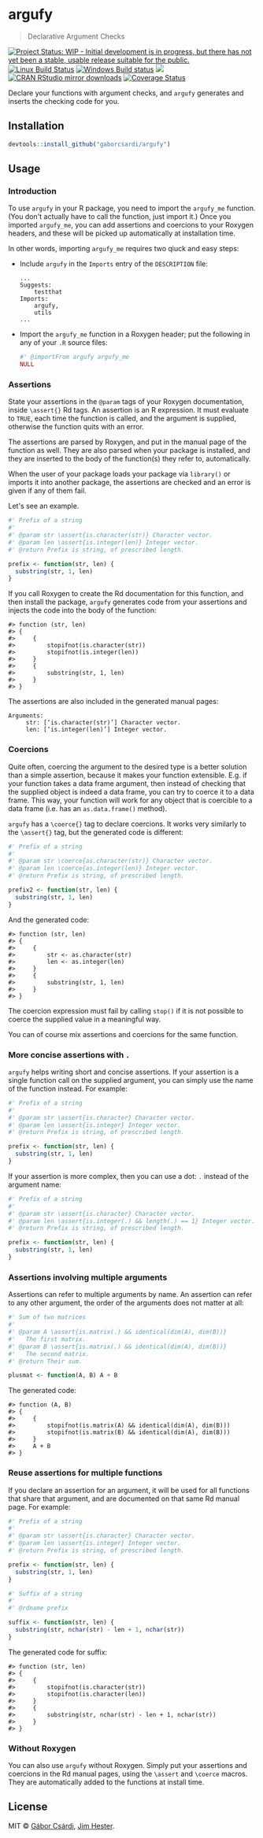 <!-- -*- mode: markdown -*- -->



# argufy

> Declarative Argument Checks

[![Project Status: WIP - Initial development is in progress, but there has not yet been a stable, usable release suitable for the public.](http://www.repostatus.org/badges/latest/wip.svg)](http://www.repostatus.org/#wip)
[![Linux Build Status](https://travis-ci.org/gaborcsardi/argufy.svg?branch=master)](https://travis-ci.org/gaborcsardi/argufy)
[![Windows Build status](https://ci.appveyor.com/api/projects/status/github/gaborcsardi/argufy?svg=true)](https://ci.appveyor.com/project/gaborcsardi/argufy)
[![](http://www.r-pkg.org/badges/version/argufy)](http://www.r-pkg.org/pkg/argufy)
[![CRAN RStudio mirror downloads](http://cranlogs.r-pkg.org/badges/argufy)](http://www.r-pkg.org/pkg/argufy)
[![Coverage Status](https://img.shields.io/codecov/c/github/gaborcsardi/argufy/master.svg)](https://codecov.io/github/gaborcsardi/argufy?branch=master)


Declare your functions with argument checks, and `argufy` generates
and inserts the checking code for you.

## Installation


```r
devtools::install_github("gaborcsardi/argufy")
```

## Usage

### Introduction

To use `argufy` in your R package, you need to import the `argufy_me`
function. (You don't actually have to call the function, just import it.)
Once you imported `argufy_me`, you can add assertions and coercions to
your Roxygen headers, and these will be picked up automatically
at installation time.

In other words, importing `argufy_me` requires two qiuck and easy
steps:
* Include `argufy` in the `Imports` entry of the `DESCRIPTION` file:

  ```
  ...
  Suggests:
      testthat
  Imports:
      argufy,
      utils
  ...
  ```
* Import the `argufy_me` function in a Roxygen header; put the following
  in any of your `.R` source files:
  
  ```r
  #' @importFrom argufy argufy_me
  NULL
  ```

### Assertions

State your assertions in the `@param` tags of your Roxygen
documentation, inside `\assert{}` Rd tags. An assertion is
an R expression. It must evaluate to `TRUE`, each time the
function is called, and the argument is supplied, otherwise
the function quits with an error.

The assertions are parsed by Roxygen, and put in the manual page
of the function as well. They are also parsed when your package is
installed, and they are inserted to the body of the function(s) they refer
to, automatically. 

When the user of your package loads your package via `library()`
or imports it into another package, the assertions are checked
and an error is given if any of them fail.

Let's see an example.


```r
#' Prefix of a string
#'
#' @param str \assert{is.character(str)} Character vector.
#' @param len \assert{is.integer(len)} Integer vector.
#' @return Prefix is string, of prescribed length.

prefix <- function(str, len) {
  substring(str, 1, len)
}
```

If you call Roxygen to create the Rd documentation for this function,
and then install the package, `argufy` generates code from your assertions
and injects the code into the body of the function:


```
#> function (str, len) 
#> {
#>     {
#>         stopifnot(is.character(str))
#>         stopifnot(is.integer(len))
#>     }
#>     {
#>         substring(str, 1, len)
#>     }
#> }
```

The assertions are also included in the generated manual pages:
```
Arguments:
     str: [‘is.character(str)’] Character vector.
     len: [‘is.integer(len)’] Integer vector.
```

### Coercions

Quite often, coercing the argument to the desired type is a better
solution than a simple assertion, because it makes your function
extensible. E.g. if your function takes a data frame argument, then
instead of checking that the supplied object is indeed a data frame,
you can try to coerce it to a data frame. This way, your function will
work for any object that is coercible to a data frame (i.e. has an
`as.data.frame()` method).

`argufy` has a `\coerce{}` tag to declare coercions. It works very
similarly to the `\assert{}` tag, but the generated code is different:


```r
#' Prefix of a string
#'
#' @param str \coerce{as.character(str)} Character vector.
#' @param len \coerce{as.integer(len)} Integer vector.
#' @return Prefix is string, of prescribed length.

prefix2 <- function(str, len) {
  substring(str, 1, len)
}
```

And the generated code:


```
#> function (str, len) 
#> {
#>     {
#>         str <- as.character(str)
#>         len <- as.integer(len)
#>     }
#>     {
#>         substring(str, 1, len)
#>     }
#> }
```

The coercion expression must fail by calling `stop()` if it is not
possible to coerce the supplied value in a meaningful way.

You can of course mix assertions and coercions for the same function.

### More concise assertions with `.`

`argufy` helps writing short and concise assertions. If your assertion
is a single function call on the supplied argument, you can simply
use the name of the function instead. For example:


```r
#' Prefix of a string
#'
#' @param str \assert{is.character} Character vector.
#' @param len \assert{is.integer} Integer vector.
#' @return Prefix is string, of prescribed length.

prefix <- function(str, len) {
  substring(str, 1, len)
}
```

If your assertion is more complex, then you can use a dot: `.` instead
of the argument name:


```r
#' Prefix of a string
#'
#' @param str \assert{is.character} Character vector.
#' @param len \assert{is.integer(.) && length(.) == 1} Integer vector.
#' @return Prefix is string, of prescribed length.

prefix <- function(str, len) {
  substring(str, 1, len)
}
```

### Assertions involving multiple arguments

Assertions can refer to multiple arguments by name. An assertion
can refer to any other argument, the order of the arguments
does not matter at all:


```r
#' Sum of two matrices
#'
#' @param A \assert{is.matrix(.) && identical(dim(A), dim(B))}
#'   The first matrix.
#' @param B \assert{is.matrix(.) && identical(dim(A), dim(B))}
#'   The second matrix.
#' @return Their sum.

plusmat <- function(A, B) A + B
```

The generated code:


```
#> function (A, B) 
#> {
#>     {
#>         stopifnot(is.matrix(A) && identical(dim(A), dim(B)))
#>         stopifnot(is.matrix(B) && identical(dim(A), dim(B)))
#>     }
#>     A + B
#> }
```

### Reuse assertions for multiple functions

If you declare an assertion for an argument, it will be used for
all functions that share that argument, and are documented on that same Rd
manual page. For example:


```r
#' Prefix of a string
#'
#' @param str \assert{is.character} Character vector.
#' @param len \assert{is.integer} Integer vector.
#' @return Prefix is string, of prescribed length.

prefix <- function(str, len) {
  substring(str, 1, len)
}

#' Suffix of a string
#'
#' @rdname prefix

suffix <- function(str, len) {
  substring(str, nchar(str) - len + 1, nchar(str))
}
```

The generated code for suffix:


```
#> function (str, len) 
#> {
#>     {
#>         stopifnot(is.character(str))
#>         stopifnot(is.character(len))
#>     }
#>     {
#>         substring(str, nchar(str) - len + 1, nchar(str))
#>     }
#> }
```

### Without Roxygen

You can also use `argufy` without Roxygen. Simply put your assertions and
coercions in the Rd manual pages, using the `\assert` and `\coerce` macros.
They are automatically added to the functions at install time.

## License

MIT © [Gábor Csárdi](https://github.com/gaborcsardi),
[Jim Hester](http://www.jimhester.com/).
